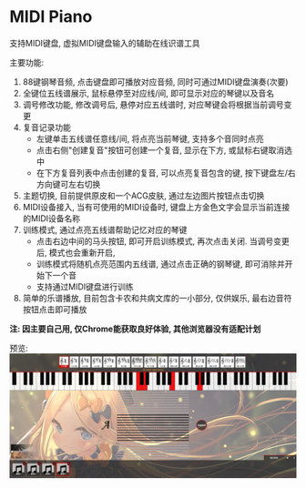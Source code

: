 # MIDI Piano 
支持MIDI键盘, 虚拟MIDI键盘输入的辅助在线识谱工具

主要功能:
1. 88键钢琴音频, 点击键盘即可播放对应音频, 同时可通过MIDI键盘演奏(次要)
2. 全键位五线谱展示, 鼠标悬停至对应线/间, 即可显示对应的琴键以及音名
3. 调号修改功能, 修改调号后, 悬停对应五线谱时, 对应琴键会将根据当前调号变更
4. 复音记录功能
	+ 左键单击五线谱任意线/间, 将点亮当前琴键, 支持多个音同时点亮
	+ 点击右侧"创建复音"按钮可创建一个复音, 显示在下方, 或鼠标右键取消选中
	+ 在下方复音列表中点击创建的复音, 可以点亮复音包含的键, 按下键盘左/右方向键可左右切换
5. 主题切换, 目前提供原皮和一个ACG皮肤, 通过左边图片按钮点击切换
6. MIDI设备接入, 当有可使用的MIDI设备时, 键盘上方金色文字会显示当前连接的MIDI设备名称
7. 训练模式, 通过点亮五线谱帮助记忆对应的琴键
    + 点击右边中间的马头按钮, 即可开启训练模式, 再次点击关闭. 当调号变更后, 模式也会重新开启, 
    + 训练模式将随机点亮范围内五线谱, 通过点击正确的钢琴键, 即可消除并开始下一个音
    + 支持通过MIDI键盘进行训练
8. 简单的乐谱播放, 目前包含卡农和共病文库的一小部分, 仅供娱乐, 最右边音符按钮点击即可播放

**注: 因主要自己用, 仅Chrome能获取良好体验, 其他浏览器没有适配计划**

预览:
![preview.png](https://raw.githubusercontent.com/Acgnu/AxRythem/master/core/preview.jpg "preview")


	
